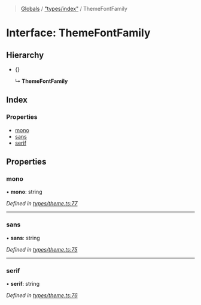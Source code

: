 > [Globals](../README.md) / ["types/index"](../modules/_types_index_.md) / ThemeFontFamily

# Interface: ThemeFontFamily

## Hierarchy

- {}

  ↳ **ThemeFontFamily**

## Index

### Properties

- [mono](_types_index_.themefontfamily.md#mono)
- [sans](_types_index_.themefontfamily.md#sans)
- [serif](_types_index_.themefontfamily.md#serif)

## Properties

### mono

• **mono**: string

_Defined in [types/theme.ts:77](https://github.com/kenoxa/beamwind/blob/main/packages/beamwind/src/types/theme.ts#L77)_

---

### sans

• **sans**: string

_Defined in [types/theme.ts:75](https://github.com/kenoxa/beamwind/blob/main/packages/beamwind/src/types/theme.ts#L75)_

---

### serif

• **serif**: string

_Defined in [types/theme.ts:76](https://github.com/kenoxa/beamwind/blob/main/packages/beamwind/src/types/theme.ts#L76)_
